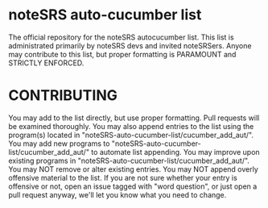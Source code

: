 noteSRS auto-cucumber list
=============================

The official repository for the noteSRS autocucumber list. 
This list is administrated primarily by noteSRS devs and invited noteSRSers. 
Anyone may contribute to this list, but proper formatting is PARAMOUNT and STRICTLY ENFORCED. 

CONTRIBUTING
==============
You may add to the list directly, but use proper formatting. Pull requests will be examined thoroughly. 
You may also append entries to the list using the program(s) located in "noteSRS-auto-cucumber-list/cucumber_add_aut/".
You may add new programs to "noteSRS-auto-cucumber-list/cucumber_add_aut/" to automate list appending. 
You may improve upon existing programs in "noteSRS-auto-cucumber-list/cucumber_add_aut/". 
You may NOT remove or alter existing entries. 
You may NOT append overly offensive material to the list. 
If you are not sure whether your entry is offensive or not, open an issue tagged with "word question", or just open a pull request anyway, we'll let you know what you need to change. 
	
	
